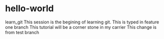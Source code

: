 # hello-world
learn_git
This session is the begining of learning git.
This is typed in feature one branch
This tutorial will be a corner stone in my carrier
This change is from test branch

